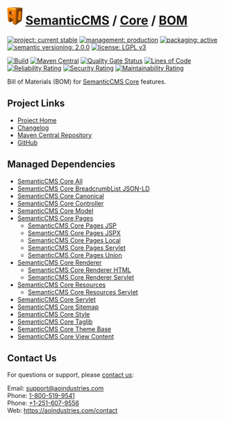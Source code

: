 # [<img src="ao-logo.png" alt="AO Logo" width="35" height="40">](https://github.com/ao-apps) [SemanticCMS](https://github.com/ao-apps/semanticcms) / [Core](https://github.com/ao-apps/semanticcms-core) / [BOM](https://github.com/ao-apps/semanticcms-core-bom)

[![project: current stable](https://semanticcms.com/ao-badges/project-current-stable.svg)](https://aoindustries.com/life-cycle#project-current-stable)
[![management: production](https://semanticcms.com/ao-badges/management-production.svg)](https://aoindustries.com/life-cycle#management-production)
[![packaging: active](https://semanticcms.com/ao-badges/packaging-active.svg)](https://aoindustries.com/life-cycle#packaging-active)  
[![semantic versioning: 2.0.0](https://semanticcms.com/ao-badges/semver-2.0.0.svg)](http://semver.org/spec/v2.0.0.html)
[![license: LGPL v3](https://semanticcms.com/ao-badges/license-lgpl-3.0.svg)](https://www.gnu.org/licenses/lgpl-3.0)

[![Build](https://github.com/ao-apps/semanticcms-core-bom/workflows/Build/badge.svg?branch=master)](https://github.com/ao-apps/semanticcms-core-bom/actions?query=workflow%3ABuild)
[![Maven Central](https://maven-badges.herokuapp.com/maven-central/com.semanticcms/semanticcms-core-bom/badge.svg)](https://maven-badges.herokuapp.com/maven-central/com.semanticcms/semanticcms-core-bom)
[![Quality Gate Status](https://sonarcloud.io/api/project_badges/measure?branch=master&project=com.semanticcms%3Asemanticcms-core-bom&metric=alert_status)](https://sonarcloud.io/dashboard?branch=master&id=com.semanticcms%3Asemanticcms-core-bom)
[![Lines of Code](https://sonarcloud.io/api/project_badges/measure?branch=master&project=com.semanticcms%3Asemanticcms-core-bom&metric=ncloc)](https://sonarcloud.io/component_measures?branch=master&id=com.semanticcms%3Asemanticcms-core-bom&metric=ncloc)  
[![Reliability Rating](https://sonarcloud.io/api/project_badges/measure?branch=master&project=com.semanticcms%3Asemanticcms-core-bom&metric=reliability_rating)](https://sonarcloud.io/component_measures?branch=master&id=com.semanticcms%3Asemanticcms-core-bom&metric=Reliability)
[![Security Rating](https://sonarcloud.io/api/project_badges/measure?branch=master&project=com.semanticcms%3Asemanticcms-core-bom&metric=security_rating)](https://sonarcloud.io/component_measures?branch=master&id=com.semanticcms%3Asemanticcms-core-bom&metric=Security)
[![Maintainability Rating](https://sonarcloud.io/api/project_badges/measure?branch=master&project=com.semanticcms%3Asemanticcms-core-bom&metric=sqale_rating)](https://sonarcloud.io/component_measures?branch=master&id=com.semanticcms%3Asemanticcms-core-bom&metric=Maintainability)

Bill of Materials (BOM) for [SemanticCMS Core](https://github.com/ao-apps/semanticcms-core) features.

## Project Links
* [Project Home](https://semanticcms.com/core/bom/)
* [Changelog](https://semanticcms.com/core/bom/changelog)
* [Maven Central Repository](https://search.maven.org/artifact/com.semanticcms/semanticcms-core-bom)
* [GitHub](https://github.com/ao-apps/semanticcms-core-bom)

## Managed Dependencies
* [SemanticCMS Core All](https://github.com/ao-apps/semanticcms-core-all)
* [SemanticCMS Core BreadcrumbList JSON-LD](https://github.com/ao-apps/semanticcms-core-breadcrumblist-json-ld)
* [SemanticCMS Core Canonical](https://github.com/ao-apps/semanticcms-core-canonical)
* [SemanticCMS Core Controller](https://github.com/ao-apps/semanticcms-core-controller)
* [SemanticCMS Core Model](https://github.com/ao-apps/semanticcms-core-model)
* [SemanticCMS Core Pages](https://github.com/ao-apps/semanticcms-core-pages)
    * [SemanticCMS Core Pages JSP](https://github.com/ao-apps/semanticcms-core-pages-jsp)
    * [SemanticCMS Core Pages JSPX](https://github.com/ao-apps/semanticcms-core-pages-jspx)
    * [SemanticCMS Core Pages Local](https://github.com/ao-apps/semanticcms-core-pages-local)
    * [SemanticCMS Core Pages Servlet](https://github.com/ao-apps/semanticcms-core-pages-servlet)
    * [SemanticCMS Core Pages Union](https://github.com/ao-apps/semanticcms-core-pages-union)
* [SemanticCMS Core Renderer](https://github.com/ao-apps/semanticcms-core-renderer)
    * [SemanticCMS Core Renderer HTML](https://github.com/ao-apps/semanticcms-core-renderer-html)
    * [SemanticCMS Core Renderer Servlet](https://github.com/ao-apps/semanticcms-core-renderer-servlet)
* [SemanticCMS Core Resources](https://github.com/ao-apps/semanticcms-core-resources)
    * [SemanticCMS Core Resources Servlet](https://github.com/ao-apps/semanticcms-core-resources-servlet)
* [SemanticCMS Core Servlet](https://github.com/ao-apps/semanticcms-core-servlet)
* [SemanticCMS Core Sitemap](https://github.com/ao-apps/semanticcms-core-sitemap)
* [SemanticCMS Core Style](https://github.com/ao-apps/semanticcms-core-style)
* [SemanticCMS Core Taglib](https://github.com/ao-apps/semanticcms-core-taglib)
* [SemanticCMS Core Theme Base](https://github.com/ao-apps/semanticcms-core-theme-base)
* [SemanticCMS Core View Content](https://github.com/ao-apps/semanticcms-core-view-content)

## Contact Us
For questions or support, please [contact us](https://aoindustries.com/contact):

Email: [support@aoindustries.com](mailto:support@aoindustries.com)  
Phone: [1-800-519-9541](tel:1-800-519-9541)  
Phone: [+1-251-607-9556](tel:+1-251-607-9556)  
Web: https://aoindustries.com/contact
